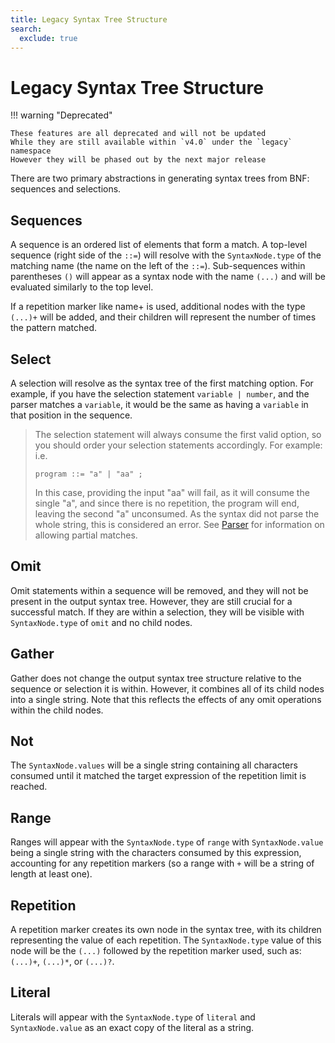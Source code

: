 ```yaml
---
title: Legacy Syntax Tree Structure
search:
  exclude: true
---
```


# Legacy Syntax Tree Structure

!!! warning "Deprecated"

    These features are all deprecated and will not be updated  
    While they are still available within `v4.0` under the `legacy` namespace  
    However they will be phased out by the next major release

There are two primary abstractions in generating syntax trees from BNF: sequences and selections.

## Sequences

A sequence is an ordered list of elements that form a match. A top-level sequence (right side of the `::=`) will resolve with the `SyntaxNode.type` of the matching name (the name on the left of the `::=`). Sub-sequences within parentheses `()` will appear as a syntax node with the name `(...)` and will be evaluated similarly to the top level.

If a repetition marker like name+ is used, additional nodes with the type `(...)+` will be added, and their children will represent the number of times the pattern matched.

## Select

A selection will resolve as the syntax tree of the first matching option. For example, if you have the selection statement `variable | number`, and the parser matches a `variable`, it would be the same as having a `variable` in that position in the sequence.

> The selection statement will always consume the first valid option, so you should order your selection statements accordingly. For example:
> i.e.
> ```bnf
> program ::= "a" | "aa" ;
> ```
> In this case, providing the input "aa" will fail, as it will consume the single "a", and since there is no repetition, the program will end, leaving the second "a" unconsumed. As the syntax did not parse the whole string, this is considered an error. 
> See [Parser](/legacy/api#parser) for information on allowing partial matches.

## Omit

Omit statements within a sequence will be removed, and they will not be present in the output syntax tree. However, they are still crucial for a successful match. If they are within a selection, they will be visible with `SyntaxNode.type` of `omit` and no child nodes.

## Gather

Gather does not change the output syntax tree structure relative to the sequence or selection it is within. However, it combines all of its child nodes into a single string. Note that this reflects the effects of any omit operations within the child nodes.

## Not

The `SyntaxNode.values` will be a single string containing all characters consumed until it matched the target expression of the repetition limit is reached.

## Range

Ranges will appear with the `SyntaxNode.type` of `range` with `SyntaxNode.value` being a single string with the characters consumed by this expression, accounting for any repetition markers (so a range with `+` will be a string of length at least one).

## Repetition

A repetition marker creates its own node in the syntax tree, with its children representing the value of each repetition. The `SyntaxNode.type` value of this node will be the `(...)` followed by the repetition marker used, such as: `(...)+`, `(...)*`, or `(...)?`.

## Literal

Literals will appear with the `SyntaxNode.type` of `literal` and `SyntaxNode.value` as an exact copy of the literal as a string.